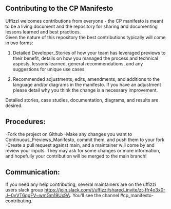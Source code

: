 ## Contributing to the CP Manifesto

Uffizzi welcomes contributions from everyone - the CP manifesto is meant to be a living document and the repository for sharing and documenting lessons learned and best practices.  
Given the nature of this repository the best contributions typically will come in two forms:

1. Detailed Developer_Stories of how your team has leveraged previews to their benefit, details on how you managed the process and technical aspests, lessons learned, general recommendations, and any suggestions for unique use cases.

2. Recommended adjustments, edits, amendments, and additions to the language and/or diagrams in the manifesto.  If you have an adjustment please detail why you think the change is a necessary improvement.

Detailed stories, case studies, documentation, diagrams, and results are desired.

## Procedures:

-Fork the project on Github
-Make any changes you want to Continuous_Previews_Manifesto, commit them, and push them to your fork
-Create a pull request against main, and a maintainer will come by and review your inputs.  They may ask for some changes or more information, and hopefully your contribution will be merged to the main branch!

## Communication:

If you need any help contributing, several maintainers are on the uffizzi users slack group https://join.slack.com/t/uffizzi/shared_invite/zt-ffr4o3x0-J~0yVT6qgFV~wmGm19Ux9A.  You'll see the channel #cp_manifesto-contributing.
